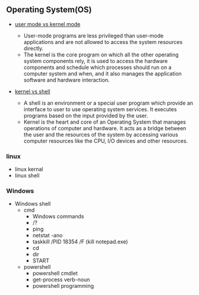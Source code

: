 ## Operating System(OS)
- [user mode vs kernel mode](https://www.geeksforgeeks.org/difference-between-user-mode-and-kernel-mode/)
  -   User-mode programs are less privileged than user-mode applications and are not allowed to access the system resources directly. 
  -   The kernel is the core program on which all the other operating system components rely, it is used to access the hardware components and schedule which processes should run on a computer system and when, and it also manages the application software and hardware interaction.

- [kernel vs shell](https://www.geeksforgeeks.org/difference-between-shell-and-kernel/)
  - A shell is an environment or a special user program which provide an interface to user to use operating system services. It executes programs based on the input provided by the user.
  - Kernel is the heart and core of an Operating System that manages operations of computer and hardware. It acts as a bridge between the user and the resources of the system by accessing various computer resources like the CPU, I/O devices and other resources.
 
### linux
- linux kernal
- linux shell

### Windows
- Windows shell
  - cmd
    - Windows commands
    - /?
    - ping
    - netstat -ano
    - taskkill /PID 18354 /F (kill notepad.exe)
    - cd
    - dir
    - START
  - powershell
    - powershell cmdlet
    - get-process verb-noun
    - powershell programming
